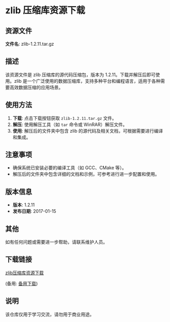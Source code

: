 # zlib 压缩库资源下载

## 资源文件

**文件名**: zlib-1.2.11.tar.gz

## 描述

该资源文件是 zlib 压缩库的源代码压缩包，版本为 1.2.11。下载并解压后即可使用。zlib 是一个广泛使用的数据压缩库，支持多种平台和编程语言，适用于各种需要高效数据压缩的应用场景。

## 使用方法

1. **下载**: 点击下载按钮获取 `zlib-1.2.11.tar.gz` 文件。
2. **解压**: 使用解压工具（如 `tar` 命令或 WinRAR）解压文件。
3. **使用**: 解压后的文件夹中包含 zlib 的源代码及相关文档，可根据需要进行编译和集成。

## 注意事项

- 确保系统已安装必要的编译工具（如 GCC、CMake 等）。
- 解压后的文件夹中包含详细的文档和示例，可参考进行进一步配置和使用。

## 版本信息

- **版本**: 1.2.11
- **发布日期**: 2017-01-15

## 其他

如有任何问题或需要进一步帮助，请联系维护人员。

## 下载链接
[zlib压缩库资源下载](https://pan.quark.cn/s/b64b3b4ecaff) 

(备用: [备用下载](https://pan.baidu.com/s/132w0ov41qZw0KXJ9xHt13A?pwd=1234))

## 说明

该仓库仅用于学习交流，请勿用于商业用途。

